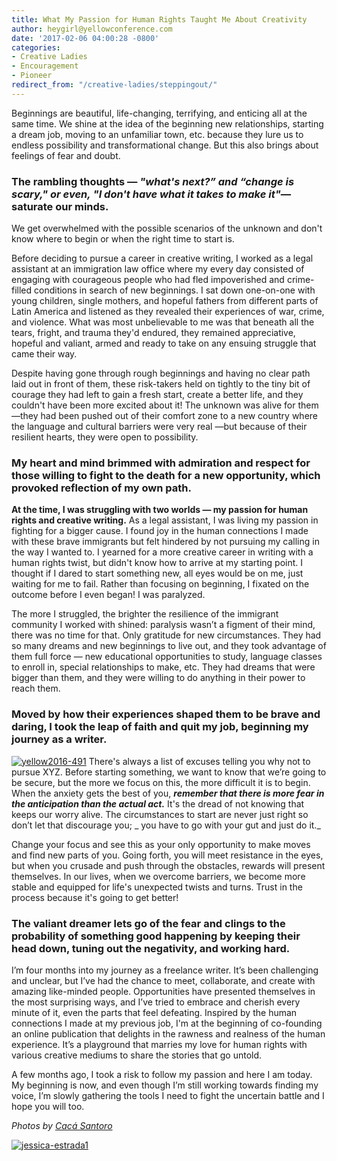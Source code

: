 ```yaml
---
title: What My Passion for Human Rights Taught Me About Creativity
author: heygirl@yellowconference.com
date: '2017-02-06 04:00:28 -0800'
categories:
- Creative Ladies
- Encouragement
- Pioneer
redirect_from: "/creative-ladies/steppingout/"
---
```


Beginnings are beautiful, life-changing, terrifying, and enticing all at the same time. We shine at the idea of the beginning new relationships, starting a dream job, moving to an unfamiliar town, etc. because they lure us to endless possibility and transformational change. But this also brings about feelings of fear and doubt.

### **The rambling thoughts — _"what's next?” _and _“change is scary,"_ or even,_ "I don't have what it takes to make it"_— saturate our minds.**

We get overwhelmed with the possible scenarios of the unknown and don't know where to begin or when the right time to start is.

Before deciding to pursue a career in creative writing, I worked as a legal assistant at an immigration law office where my every day consisted of engaging with courageous people who had fled impoverished and crime-filled conditions in search of new beginnings. I sat down one-on-one with young children, single mothers, and hopeful fathers from different parts of Latin America and listened as they revealed their experiences of war, crime, and violence. What was most unbelievable to me was that beneath all the tears, fright, and trauma they'd endured, they remained appreciative, hopeful and valiant, armed and ready to take on any ensuing struggle that came their way.

Despite having gone through rough beginnings and having no clear path laid out in front of them, these risk-takers held on tightly to the tiny bit of courage they had left to gain a fresh start, create a better life, and they couldn't have been more excited about it! The unknown was alive for them —they had been pushed out of their comfort zone to a new country where the language and cultural barriers were very real —but because of their resilient hearts, they were open to possibility.

### My heart and mind brimmed with admiration and respect for those willing to fight to the death for a new opportunity, which provoked reflection of my own path.

**At the time, I was struggling with two worlds — my passion for human rights and creative writing.** As a legal assistant, I was living my passion in fighting for a bigger cause. I found joy in the human connections I made with these brave immigrants but felt hindered by not pursuing my calling in the way I wanted to. I yearned for a more creative career in writing with a human rights twist, but didn't know how to arrive at my starting point. I thought if I dared to start something new, all eyes would be on me, just waiting for me to fail. Rather than focusing on beginning, I fixated on the outcome before I even began! I was paralyzed.

The more I struggled, the brighter the resilience of the immigrant community I worked with shined: paralysis wasn’t a figment of their mind, there was no time for that. Only gratitude for new circumstances. They had so many dreams and new beginnings to live out, and they took advantage of them full force — new educational opportunities to study, language classes to enroll in, special relationships to make, etc. They had dreams that were bigger than them, and they were willing to do anything in their power to reach them.

### Moved by how their experiences shaped them to be brave and daring, I took the leap of faith and quit my job, beginning my journey as a writer.

[![yellow2016-491](http://yellowco.co/wp-content/uploads/2017/01/Yellow2016-491.jpg)](http://yellowco.co/wp-content/uploads/2017/01/Yellow2016-491.jpg) There's always a list of excuses telling you why not to pursue XYZ. Before starting something, we want to know that we’re going to be secure, but the more we focus on this, the more difficult it is to begin. When the anxiety gets the best of you, _**remember that there is more fear in the anticipation than the actual act.**_ It's the dread of not knowing that keeps our worry alive. The circumstances to start are never just right so don’t let that discourage you; _ you have to go with your gut and just do it._

Change your focus and see this as your only opportunity to make moves and find new parts of you. Going forth, you will meet resistance in the eyes, but when you crusade and push through the obstacles, rewards will present themselves. In our lives, when we overcome barriers, we become more stable and equipped for life's unexpected twists and turns. Trust in the process because it's going to get better!

### **The valiant dreamer lets go of the fear and clings to the probability of something good happening by keeping their head down, tuning out the negativity, and working hard.**

I’m four months into my journey as a freelance writer. It’s been challenging and unclear, but I’ve had the chance to meet, collaborate, and create with amazing like-minded people. Opportunities have presented themselves in the most surprising ways, and I’ve tried to embrace and cherish every minute of it, even the parts that feel defeating. Inspired by the human connections I made at my previous job, I'm at the beginning of co-founding an online publication that delights in the rawness and realness of the human experience. It’s a playground that marries my love for human rights with various creative mediums to share the stories that go untold.

A few months ago, I took a risk to follow my passion and here I am today. My beginning is now, and even though I’m still working towards finding my voice, I’m slowly gathering the tools I need to fight the uncertain battle and I hope you will too.

_Photos by [Cacá Santoro](http://cacasantoro.com/)_

[![jessica-estrada1](http://yellowco.co/wp-content/uploads/2017/01/JEssica-Estrada1.jpg)](http://jessica-marie.com/)
